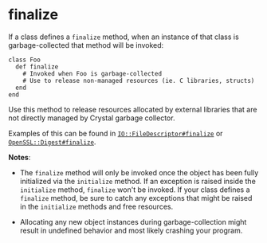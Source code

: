 # finalize

If a class defines a `finalize` method, when an instance of that class is
garbage-collected that method will be invoked:

```crystal
class Foo
  def finalize
    # Invoked when Foo is garbage-collected
    # Use to release non-managed resources (ie. C libraries, structs)
  end
end
```

Use this method to release resources allocated by external libraries that are
not directly managed by Crystal garbage collector.

Examples of this can be found in [`IO::FileDescriptor#finalize`](https://crystal-lang.org/api/IO/FileDescriptor.html#finalize-instance-method)
or [`OpenSSL::Digest#finalize`](https://crystal-lang.org/api/OpenSSL/Digest.html#finalize-instance-method).

**Notes**:

- The `finalize` method will only be invoked once the object has been
fully initialized via the `initialize` method. If an exception is raised
inside the `initialize` method, `finalize` won't be invoked. If your class
defines a `finalize` method, be sure to catch any exceptions that might be
raised in the `initialize` methods and free resources.

- Allocating any new object instances during garbage-collection might result
in undefined behavior and most likely crashing your program.
